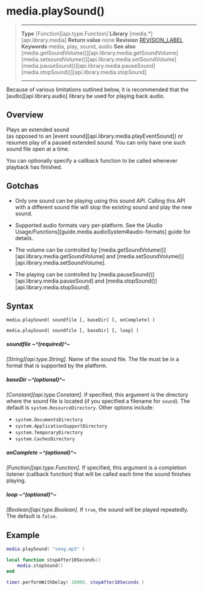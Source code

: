 
# media.playSound()

> --------------------- ------------------------------------------------------------------------------------------
> __Type__              [Function][api.type.Function]
> __Library__           [media.*][api.library.media]
> __Return value__      none
> __Revision__          [REVISION_LABEL](REVISION_URL)
> __Keywords__          media, play, sound, audio
> __See also__          [media.getSoundVolume()][api.library.media.getSoundVolume]
>						[media.setsoundVolume()][api.library.media.setSoundVolume]
>						[media.pauseSound()][api.library.media.pauseSound]
>						[media.stopSound()][api.library.media.stopSound]
> --------------------- ------------------------------------------------------------------------------------------

<div class="docs-tip-outer docs-tip-color-alert">
<div class="docs-tip-inner-left">
<div class="fa fa-exclamation-circle" style="font-size: 35px;"></div>
</div>
<div class="docs-tip-inner-right">

Because of various limitations outlined below, it is recommended that the [audio][api.library.audio] library be used for playing back audio.

</div>
</div>

## Overview

Plays an extended sound <nobr>(as opposed to an [event sound][api.library.media.playEventSound])</nobr> or resumes play of a paused extended sound. You can only have one such sound file open at a time.

You can optionally specify a callback function to be called whenever playback has finished.


## Gotchas

* Only one sound can be playing using this sound API. Calling this API with a different sound file will stop the existing sound and play the new sound.

* Supported audio formats vary <nobr>per-platform</nobr>. See the [Audio Usage/Functions][guide.media.audioSystem#audio-formats] guide for details.

* The volume can be controlled by [media.getSoundVolume()][api.library.media.getSoundVolume] and [media.setSoundVolume()][api.library.media.setSoundVolume].

* The playing can be controlled by [media.pauseSound()][api.library.media.pauseSound] and [media.stopSound()][api.library.media.stopSound].


## Syntax

	media.playSound( soundfile [, baseDir] [, onComplete] )

	media.playSound( soundfile [, baseDir] [, loop] )

##### soundfile ~^(required)^~
_[String][api.type.String]._ Name of the sound file. The file must be in a format that is supported by the platform.

##### baseDir ~^(optional)^~
_[Constant][api.type.Constant]._ If specified, this argument is the directory where the sound file is located (if you specified a filename for `sound`). The default is `system.ResourceDirectory`. Other options include:

* `system.DocumentsDirectory`
* `system.ApplicationSupportDirectory`
* `system.TemporaryDirectory`
* `system.CachesDirectory`

##### onComplete ~^(optional)^~
_[Function][api.type.Function]._ If specified, this argument is a completion listener (callback&nbsp;function) that will be called each time the sound finishes playing.

##### loop ~^(optional)^~
_[Boolean][api.type.Boolean]._ If `true`, the sound will be played repeatedly. The default is `false`.


## Example

`````lua
media.playSound( "song.mp3" )

local function stopAfter10Seconds()
	media.stopSound()
end

timer.performWithDelay( 10000, stopAfter10Seconds )
`````
